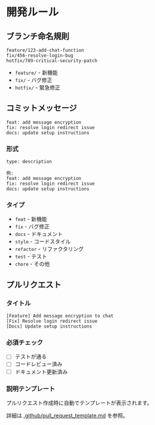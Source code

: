 # 開発ルール

## ブランチ命名規則

```
feature/123-add-chat-function
fix/456-resolve-login-bug
hotfix/789-critical-security-patch
```

- `feature/` - 新機能
- `fix/` - バグ修正
- `hotfix/` - 緊急修正

## コミットメッセージ

```
feat: add message encryption
fix: resolve login redirect issue
docs: update setup instructions
```

### 形式

```
type: description

例:
feat: add message encryption
fix: resolve login redirect issue
docs: update setup instructions
```

### タイプ

- `feat` - 新機能
- `fix` - バグ修正
- `docs` - ドキュメント
- `style` - コードスタイル
- `refactor` - リファクタリング
- `test` - テスト
- `chore` - その他

## プルリクエスト

### タイトル

```
[Feature] Add message encryption to chat
[Fix] Resolve login redirect issue
[Docs] Update setup instructions
```

### 必須チェック

- [ ] テストが通る
- [ ] コードレビュー済み
- [ ] ドキュメント更新済み

### 説明テンプレート

プルリクエスト作成時に自動でテンプレートが表示されます。

詳細は [.github/pull_request_template.md](.github/pull_request_template.md) を参照。
